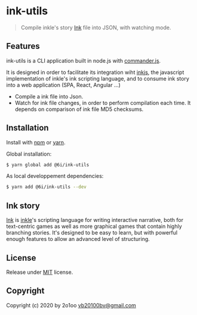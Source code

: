 
ink-utils
=========
> Compile inkle's story [Ink](https://github.com/inkle/ink) file into JSON, with watching mode. 

## Features
ink-utils is a CLI application built in node.js with [commander.js](https://github.com/tj/commander.js/).

It is designed in order to facilitate its integration wiht [inkjs](https://github.com/y-lohse/inkjs), the javascript implementation of inkle's ink scripting language, and to consume ink story into a web application (SPA, React, Angular ...)

- Compile a ink file into Json.
- Watch for ink file changes, in order to perform compilation each time. It depends on comparison of ink file MD5 checksums.

## Installation

Install with [npm](https://www.npmjs.com/) or [yarn](https://yarnpkg.com/).

Global installation:
```sh
$ yarn global add @6i/ink-utils
```

As local developpement dependencies:
```sh
$ yarn add @6i/ink-utils --dev
```

## Ink story

[Ink](http://www.inklestudios.com/ink) is [inkle](http://www.inklestudios.com)'s scripting language for writing interactive narrative, both for text-centric games as well as more graphical games that contain highly branching stories. It's designed to be easy to learn, but with powerful enough features to allow an advanced level of structuring.

## License
Release under [MIT](./LICENSE.md) license.

## Copyright
Copyright (c) 2020 by 2o1oo <vb20100bv@gmail.com>